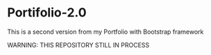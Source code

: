 # Portifolio-2.0

This is a second version from my Portfolio with Bootstrap framework

WARNING: THIS REPOSITORY STILL IN PROCESS
